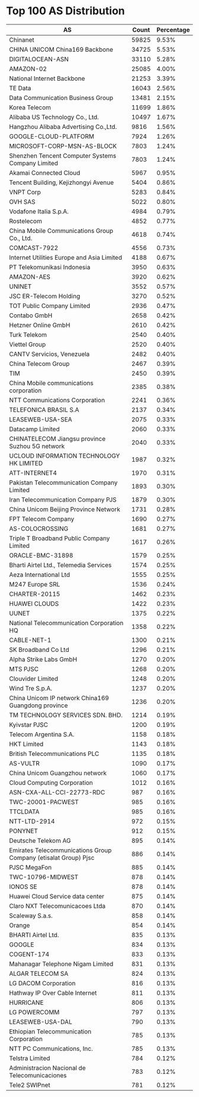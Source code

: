 # Top 100 AS Distribution
| AS | Count | Percentage |
|----|----|----|
| Chinanet | 59825 | 9.53% |
| CHINA UNICOM China169 Backbone | 34725 | 5.53% |
| DIGITALOCEAN-ASN | 33110 | 5.28% |
| AMAZON-02 | 25085 | 4.00% |
| National Internet Backbone | 21253 | 3.39% |
| TE Data | 16043 | 2.56% |
| Data Communication Business Group | 13481 | 2.15% |
| Korea Telecom | 11699 | 1.86% |
| Alibaba US Technology Co., Ltd. | 10497 | 1.67% |
| Hangzhou Alibaba Advertising Co.,Ltd. | 9816 | 1.56% |
| GOOGLE-CLOUD-PLATFORM | 7924 | 1.26% |
| MICROSOFT-CORP-MSN-AS-BLOCK | 7803 | 1.24% |
| Shenzhen Tencent Computer Systems Company Limited | 7803 | 1.24% |
| Akamai Connected Cloud | 5967 | 0.95% |
| Tencent Building, Kejizhongyi Avenue | 5404 | 0.86% |
| VNPT Corp | 5283 | 0.84% |
| OVH SAS | 5022 | 0.80% |
| Vodafone Italia S.p.A. | 4984 | 0.79% |
| Rostelecom | 4852 | 0.77% |
| China Mobile Communications Group Co., Ltd. | 4618 | 0.74% |
| COMCAST-7922 | 4556 | 0.73% |
| Internet Utilities Europe and Asia Limited | 4188 | 0.67% |
| PT Telekomunikasi Indonesia | 3950 | 0.63% |
| AMAZON-AES | 3920 | 0.62% |
| UNINET | 3552 | 0.57% |
| JSC ER-Telecom Holding | 3270 | 0.52% |
| TOT Public Company Limited | 2936 | 0.47% |
| Contabo GmbH | 2658 | 0.42% |
| Hetzner Online GmbH | 2610 | 0.42% |
| Turk Telekom | 2540 | 0.40% |
| Viettel Group | 2520 | 0.40% |
| CANTV Servicios, Venezuela | 2482 | 0.40% |
| China Telecom Group | 2467 | 0.39% |
| TIM | 2450 | 0.39% |
| China Mobile communications corporation | 2385 | 0.38% |
| NTT Communications Corporation | 2241 | 0.36% |
| TELEFONICA BRASIL S.A | 2137 | 0.34% |
| LEASEWEB-USA-SEA | 2075 | 0.33% |
| Datacamp Limited | 2060 | 0.33% |
| CHINATELECOM Jiangsu province Suzhou 5G network | 2040 | 0.33% |
| UCLOUD INFORMATION TECHNOLOGY HK LIMITED | 1987 | 0.32% |
| ATT-INTERNET4 | 1970 | 0.31% |
| Pakistan Telecommunication Company Limited | 1893 | 0.30% |
| Iran Telecommunication Company PJS | 1879 | 0.30% |
| China Unicom Beijing Province Network | 1731 | 0.28% |
| FPT Telecom Company | 1690 | 0.27% |
| AS-COLOCROSSING | 1681 | 0.27% |
| Triple T Broadband Public Company Limited | 1617 | 0.26% |
| ORACLE-BMC-31898 | 1579 | 0.25% |
| Bharti Airtel Ltd., Telemedia Services | 1574 | 0.25% |
| Aeza International Ltd | 1555 | 0.25% |
| M247 Europe SRL | 1536 | 0.24% |
| CHARTER-20115 | 1462 | 0.23% |
| HUAWEI CLOUDS | 1422 | 0.23% |
| UUNET | 1375 | 0.22% |
| National Telecommunication Corporation HQ | 1358 | 0.22% |
| CABLE-NET-1 | 1300 | 0.21% |
| SK Broadband Co Ltd | 1296 | 0.21% |
| Alpha Strike Labs GmbH | 1270 | 0.20% |
| MTS PJSC | 1268 | 0.20% |
| Clouvider Limited | 1248 | 0.20% |
| Wind Tre S.p.A. | 1237 | 0.20% |
| China Unicom IP network China169 Guangdong province | 1236 | 0.20% |
| TM TECHNOLOGY SERVICES SDN. BHD. | 1214 | 0.19% |
| Kyivstar PJSC | 1200 | 0.19% |
| Telecom Argentina S.A. | 1158 | 0.18% |
| HKT Limited | 1143 | 0.18% |
| British Telecommunications PLC | 1135 | 0.18% |
| AS-VULTR | 1090 | 0.17% |
| China Unicom Guangzhou network | 1060 | 0.17% |
| Cloud Computing Corporation | 1012 | 0.16% |
| ASN-CXA-ALL-CCI-22773-RDC | 987 | 0.16% |
| TWC-20001-PACWEST | 985 | 0.16% |
| TTCLDATA | 985 | 0.16% |
| NTT-LTD-2914 | 972 | 0.15% |
| PONYNET | 912 | 0.15% |
| Deutsche Telekom AG | 895 | 0.14% |
| Emirates Telecommunications Group Company (etisalat Group) Pjsc | 886 | 0.14% |
| PJSC MegaFon | 885 | 0.14% |
| TWC-10796-MIDWEST | 878 | 0.14% |
| IONOS SE | 878 | 0.14% |
| Huawei Cloud Service data center | 875 | 0.14% |
| Claro NXT Telecomunicacoes Ltda | 870 | 0.14% |
| Scaleway S.a.s. | 858 | 0.14% |
| Orange | 854 | 0.14% |
| BHARTI Airtel Ltd. | 835 | 0.13% |
| GOOGLE | 834 | 0.13% |
| COGENT-174 | 833 | 0.13% |
| Mahanagar Telephone Nigam Limited | 831 | 0.13% |
| ALGAR TELECOM SA | 824 | 0.13% |
| LG DACOM Corporation | 816 | 0.13% |
| Hathway IP Over Cable Internet | 811 | 0.13% |
| HURRICANE | 806 | 0.13% |
| LG POWERCOMM | 797 | 0.13% |
| LEASEWEB-USA-DAL | 790 | 0.13% |
| Ethiopian Telecommunication Corporation | 785 | 0.13% |
| NTT PC Communications, Inc. | 785 | 0.13% |
| Telstra Limited | 784 | 0.12% |
| Administracion Nacional de Telecomunicaciones | 783 | 0.12% |
| Tele2 SWIPnet | 781 | 0.12% |
